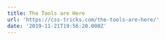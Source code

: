 ```yaml
---
title: The Tools are Here
url: 'https://css-tricks.com/the-tools-are-here/'
date: '2019-11-21T19:56:20.000Z'
---
```

